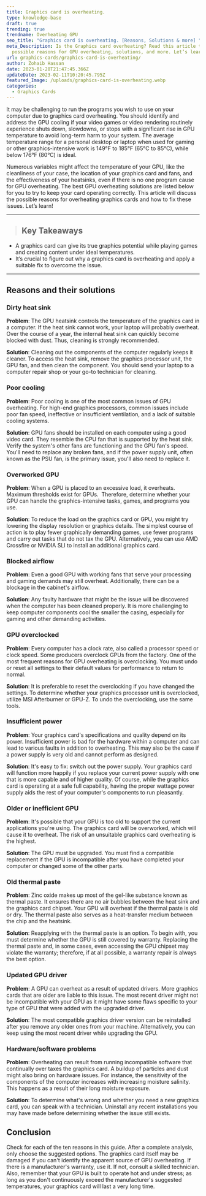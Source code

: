 ```yaml
---
title: Graphics card is overheating.
type: knowledge-base
draft: true
trending: true
trendname: Overheating GPU
seo_title: "Graphics card is overheating. [Reasons, Solutions & more] "
meta_Description: Is the Graphics card overheating? Read this article to explore
  possible reasons for GPU overheating, solutions, and more. Let’s learn!
url: graphics-cards/graphics-card-is-overheating/
author: Zohaib Hassan
date: 2023-01-28T21:47:45.366Z
updateDate: 2023-02-11T10:20:45.795Z
featured_Image: /uploads/graphics-card-is-overheating.webp
categories:
  - Graphics Cards
---
```

It may be challenging to run the programs you wish to use on your computer due to graphics card overheating. You should identify and address the GPU cooling if your video games or video rendering routinely experience shuts down, slowdowns, or stops with a significant rise in GPU temperature to avoid long-term harm to your system. The average temperature range for a personal desktop or laptop when used for gaming or other graphics-intensive work is 149°F to 185°F (65°C to 85°C), while below 176°F (80°C) is ideal.

Numerous variables might affect the temperature of your GPU, like the cleanliness of your case, the location of your graphics card and fans, and the effectiveness of your heatsinks, even if there is no one program cause for GPU overheating. The best GPU overheating solutions are listed below for you to try to keep your card operating correctly. This article will discuss the possible reasons for overheating graphics cards and how to fix these issues. Let’s learn!

- - -

> ## Key Takeaways

* A graphics card can give its true graphics potential while playing games and creating content under ideal temperatures. 
* It’s crucial to figure out why a graphics card is overheating and apply a suitable fix to overcome the issue.

- - -

## Reasons and their solutions 

### Dirty heat sink

**Problem**: The GPU heatsink controls the temperature of the graphics card in a computer. If the heat sink cannot work, your laptop will probably overheat. Over the course of a year, the internal heat sink can quickly become blocked with dust. Thus, cleaning is strongly recommended.

**Solution**: Cleaning out the components of the computer regularly keeps it cleaner. To access the heat sink, remove the graphics processor unit, the GPU fan, and then clean the component. You should send your laptop to a computer repair shop or your go-to technician for cleaning.

### Poor cooling

**Problem**: Poor cooling is one of the most common issues of GPU overheating. For high-end graphics processors, common issues include poor fan speed, ineffective or insufficient ventilation, and a lack of suitable cooling systems.

**Solution**: GPU fans should be installed on each computer using a good video card. They resemble the CPU fan that is supported by the heat sink. Verify the system's other fans are functioning and the GPU fan's speed. You'll need to replace any broken fans, and if the power supply unit, often known as the PSU fan, is the primary issue, you'll also need to replace it.

### Overworked GPU

**Problem**: When a GPU is placed to an excessive load, it overheats. Maximum thresholds exist for GPUs.  Therefore, determine whether your GPU can handle the graphics-intensive tasks, games, and programs you use.

**Solution**: To reduce the load on the graphics card or GPU, you might try lowering the display resolution or graphics details. The simplest course of action is to play fewer graphically demanding games, use fewer programs and carry out tasks that do not tax the GPU. Alternatively, you can use AMD Crossfire or NVIDIA SLI to install an additional graphics card.

### Blocked airflow

**Problem**: Even a good GPU with working fans that serve your processing and gaming demands may still overheat. Additionally, there can be a blockage in the cabinet's airflow.

**Solution**: Any faulty hardware that might be the issue will be discovered when the computer has been cleaned properly. It is more challenging to keep computer components cool the smaller the casing, especially for gaming and other demanding activities. 

### GPU overclocked

**Problem**: Every computer has a clock rate, also called a processor speed or clock speed. Some producers overclock GPUs from the factory. One of the most frequent reasons for GPU overheating is overclocking. You must undo or reset all settings to their default values for performance to return to normal.

**Solution**: It is preferable to reset the overclocking if you have changed the settings. To determine whether your graphics processor unit is overclocked, utilize MSI Afterburner or GPU-Z. To undo the overclocking, use the same tools. 

### Insufficient power

**Problem**: Your graphics card's specifications and quality depend on its power. Insufficient power is bad for the hardware within a computer and can lead to various faults in addition to overheating. This may also be the case if a power supply is very old and cannot perform as designed.

**Solution**: It's easy to fix: switch out the power supply. Your graphics card will function more happily if you replace your current power supply with one that is more capable and of higher quality. Of course, while the graphics card is operating at a safe full capability, having the proper wattage power supply aids the rest of your computer's components to run pleasantly. 

### Older or inefficient GPU

**Problem**: It's possible that your GPU is too old to support the current applications you're using. The graphics card will be overworked, which will cause it to overheat. The risk of an unsuitable graphics card overheating is the highest.

**Solution**: The GPU must be upgraded. You must find a compatible replacement if the GPU is incompatible after you have completed your computer or changed some of the other parts. 

### Old thermal paste

**Problem**: Zinc oxide makes up most of the gel-like substance known as thermal paste. It ensures there are no air bubbles between the heat sink and the graphics card chipset. Your GPU will overheat if the thermal paste is old or dry. The thermal paste also serves as a heat-transfer medium between the chip and the heatsink.

**Solution**: Reapplying with the thermal paste is an option. To begin with, you must determine whether the GPU is still covered by warranty. Replacing the thermal paste and, in some cases, even accessing the GPU chipset may violate the warranty; therefore, if at all possible, a warranty repair is always the best option. 

### Updated GPU driver

**Problem**: A GPU can overheat as a result of updated drivers. More graphics cards that are older are liable to this issue. The most recent driver might not be incompatible with your GPU as it might have some flaws specific to your type of GPU that were added with the upgraded driver.

**Solution**: The most compatible graphics driver version can be reinstalled after you remove any older ones from your machine. Alternatively, you can keep using the most recent driver while upgrading the GPU. 

### Hardware/software problems

**Problem**: Overheating can result from running incompatible software that continually over taxes the graphics card. A buildup of particles and dust might also bring on hardware issues. For instance, the sensitivity of the components of the computer increases with increasing moisture salinity. This happens as a result of their long moisture exposure.

**Solution**: To determine what's wrong and whether you need a new graphics card, you can speak with a technician. Uninstall any recent installations you may have made before determining whether the issue still exists. 

## Conclusion

Check for each of the ten reasons in this guide. After a complete analysis, only choose the suggested options. The graphics card itself may be damaged if you can't identify the apparent source of GPU overheating. If there is a manufacturer's warranty, use it. If not, consult a skilled technician. Also, remember that your GPU is built to operate hot and under stress; as long as you don't continuously exceed the manufacturer's suggested temperatures, your graphics card will last a very long time.